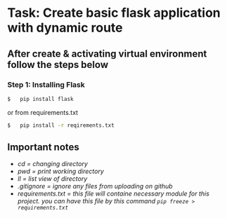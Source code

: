 # Task: Create basic flask application with dynamic route

## After create & activating virtual environment follow the steps below

### Step 1: Installing Flask

```bash
$   pip install flask
```

or from requirements.txt

```bash
$   pip install -r reqirements.txt
```

## Important notes

-   _cd = changing directory_
-   _pwd = print working directory_
-   _ll = list view of directory_
-   _.gitignore = ignore any files from uploading on github_
-   _requirements.txt = this file will containe necessary module for this project. you can have this file by this command `pip freeze > requirements.txt`_
